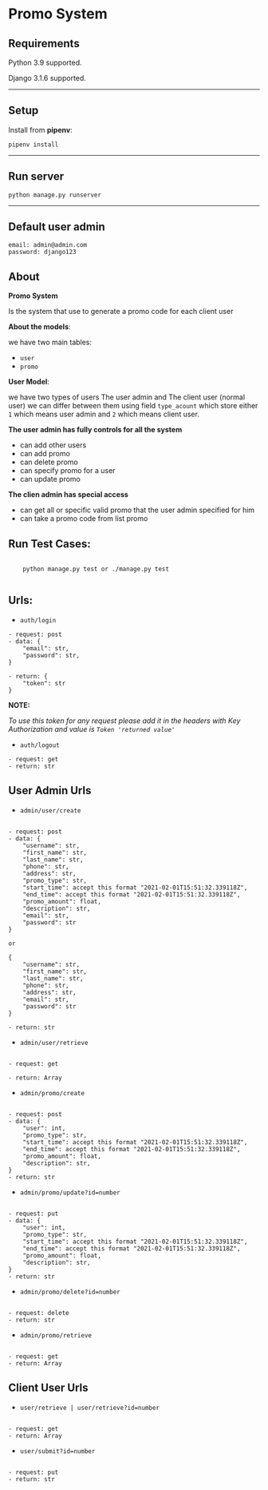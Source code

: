 **Promo** **System**
==============


Requirements
------------

Python 3.9 supported.

Django 3.1.6 supported.

----

Setup
-----

Install from **pipenv**:

    pipenv install

----

Run server
-----

    python manage.py runserver


----

Default user admin
-----

    email: admin@admin.com
    password: django123



About
-----

**Promo System** 

Is the system that use to generate a promo code for each client user

**About the models**:

we have two main tables:
* `user`
* `promo`

**User Model**:


we have two types of users The user admin and The client user (normal user)
we can differ between them using field `type_acount` which store either `1` which means user admin
and `2` which means client user.

**The user admin has fully controls for all the system**

* can add other users
* can add promo
* can delete promo
* can specify promo for a user
* can update promo

**The clien admin has special access**
* can get all or specific valid promo that the user admin specified for him
* can take a promo code from list promo

Run Test Cases:
-------------

~~~~~~~~~~~~~~~~~~~~~~~~

    python manage.py test or ./manage.py test
    
~~~~~~~~~~~~~~~~~~~~~~~~

Urls:
-------------

* ``auth/login``
~~~~~~~~~~~~~~~~~~~~~~~~
- request: post
- data: {
    "email": str,
    "password": str,
}

- return: {
    "token": str
}

~~~~~~~~~~~~~~~~~~~~~~~~
**NOTE:**

_To use this token for any request please add it in the headers 
with Key Authorization and value is `Token 'returned value'`_


* ``auth/logout``

~~~~~~~~~~~~~~~~~~~~~~~~
- request: get
- return: str

~~~~~~~~~~~~~~~~~~~~~~~~

**User Admin Urls**
----

* ``admin/user/create``

~~~~~~~~~~~~~~~~~~~~~~~~

- request: post
- data: {
    "username": str,
    "first_name": str,
    "last_name": str,
    "phone": str,
    "address": str,
    "promo_type": str,
    "start_time": accept this format "2021-02-01T15:51:32.339118Z",
    "end_time": accept this format "2021-02-01T15:51:32.339118Z",
    "promo_amount": float,
    "description": str,
    "email": str,
    "password": str
}

or

{
    "username": str,
    "first_name": str,
    "last_name": str,
    "phone": str,
    "address": str,
    "email": str,
    "password": str
}

- return: str

~~~~~~~~~~~~~~~~~~~~~~~~


* ``admin/user/retrieve``
~~~~~~~~~~~~~~~~~~~~~~~~

- request: get

- return: Array

~~~~~~~~~~~~~~~~~~~~~~~~

* ``admin/promo/create``
~~~~~~~~~~~~~~~~~~~~~~~~

- request: post
- data: {
    "user": int,
    "promo_type": str,
    "start_time": accept this format "2021-02-01T15:51:32.339118Z",
    "end_time": accept this format "2021-02-01T15:51:32.339118Z",
    "promo_amount": float,
    "description": str,
}
- return: str

~~~~~~~~~~~~~~~~~~~~~~~~

* ``admin/promo/update?id=number``
~~~~~~~~~~~~~~~~~~~~~~~~

- request: put
- data: {
    "user": int,
    "promo_type": str,
    "start_time": accept this format "2021-02-01T15:51:32.339118Z",
    "end_time": accept this format "2021-02-01T15:51:32.339118Z",
    "promo_amount": float,
    "description": str,
}
- return: str

~~~~~~~~~~~~~~~~~~~~~~~~

* ``admin/promo/delete?id=number``
~~~~~~~~~~~~~~~~~~~~~~~~

- request: delete
- return: str

~~~~~~~~~~~~~~~~~~~~~~~~

* ``admin/promo/retrieve``
~~~~~~~~~~~~~~~~~~~~~~~~

- request: get
- return: Array

~~~~~~~~~~~~~~~~~~~~~~~~


**Client User Urls**
----

* ``user/retrieve | user/retrieve?id=number``
~~~~~~~~~~~~~~~~~~~~~~~~

- request: get
- return: Array

~~~~~~~~~~~~~~~~~~~~~~~~

* ``user/submit?id=number``
~~~~~~~~~~~~~~~~~~~~~~~~

- request: put
- return: str

~~~~~~~~~~~~~~~~~~~~~~~~

